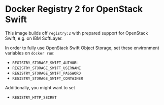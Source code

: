 # Docker Registry 2 for OpenStack Swift

This image builds off `registry:2` with prepared support for OpenStack Swift, e.g. on IBM SoftLayer.

In order to fully use OpenStack Swift Object Storage, set these environment variables on `docker run`:

* `REGISTRY_STORAGE_SWIFT_AUTHURL`
* `REGISTRY_STORAGE_SWIFT_USERNAME`
* `REGISTRY_STORAGE_SWIFT_PASSWORD`
* `REGISTRY_STORAGE_SWIFT_CONTAINER`

Additionally, you might want to set

* `REGISTRY_HTTP_SECRET`

